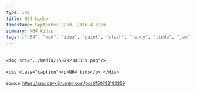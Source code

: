 ```yaml
---
type: img
title: N64-kidsp-
timestamp: September 22nd, 2016 4:59pm
summary: N64 kidsp 
tags: ["n64", "mod", "idea", "paint", "slash", "nancy", "linda", "jam", "art"]
---
```


                
                
                
                                                                                        <img src="../media/150792183359.png"/>
                                                                                          <div class="caption"><p>N64 kids</p> </div>
                                    
                
                
                
                
                                
<small>source: https://saturdayxiii.tumblr.com/post/150792183359</small>